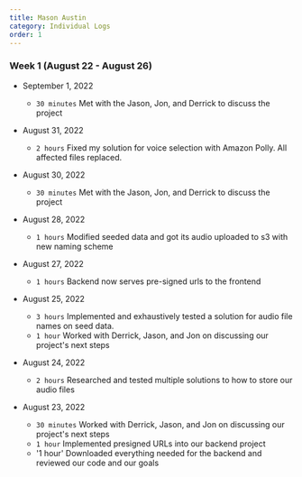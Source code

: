```yaml
---
title: Mason Austin
category: Individual Logs
order: 1
---
```


### **Week 1** (August 22 - August 26)

 - September 1, 2022

   - `30 minutes` Met with the Jason, Jon, and Derrick to discuss the project

 - August 31, 2022

   - `2 hours` Fixed my solution for voice selection with Amazon Polly. All affected files replaced.

 - August 30, 2022

   - `30 minutes` Met with the Jason, Jon, and Derrick to discuss the project

 - August 28, 2022

   - `1 hours` Modified seeded data and got its audio uploaded to s3 with new naming scheme

 - August 27, 2022

   - `1 hours` Backend now serves pre-signed urls to the frontend

 - August 25, 2022

   - `3 hours` Implemented and exhaustively tested a solution for audio file names on seed data.
   - `1 hour` Worked with Derrick, Jason, and Jon on discussing our project's next steps

 - August 24, 2022

   - `2 hours` Researched and tested multiple solutions to how to store our audio files

 - August 23, 2022
 
   - `30 minutes` Worked with Derrick, Jason, and Jon on discussing our project's next steps
   - `1 hour` Implemented presigned URLs into our backend project
   - '1 hour' Downloaded everything needed for the backend and reviewed our code and our goals

